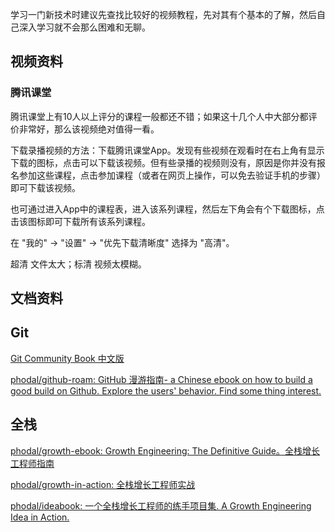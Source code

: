 

学习一门新技术时建议先查找比较好的视频教程，先对其有个基本的了解，然后自己深入学习就不会那么困难和无聊。

## 视频资料

### 腾讯课堂
腾讯课堂上有10人以上评分的课程一般都还不错；如果这十几个人中大部分都评价非常好，那么该视频绝对值得一看。

下载录播视频的方法：下载腾讯课堂App。发现有些视频在观看时在右上角有显示下载的图标，点击可以下载该视频。但有些录播的视频则没有，原因是你并没有报名参加这些课程，点击参加课程（或者在网页上操作，可以免去验证手机的步骤）即可下载该视频。

也可通过进入App中的课程表，进入该系列课程，然后左下角会有个下载图标，点击该图标即可下载所有该系列课程。

在 "我的" -> "设置" -> "优先下载清晰度" 选择为 "高清"。

超清 文件太大；标清  视频太模糊。

## 文档资料





## Git 

[Git Community Book 中文版](http://gitbook.liuhui998.com/ "Git Community Book 中文版")

[phodal/github-roam: GitHub 漫游指南- a Chinese ebook on how to build a good build on Github. Explore the users' behavior. Find some thing interest.](https://github.com/phodal/github-roam "phodal/github-roam: GitHub 漫游指南- a Chinese ebook on how to build a good build on Github. Explore the users' behavior. Find some thing interest.")





## 全栈

[phodal/growth-ebook: Growth Engineering: The Definitive Guide。全栈增长工程师指南](https://github.com/phodal/growth-ebook "phodal/growth-ebook: Growth Engineering: The Definitive Guide。全栈增长工程师指南")

[phodal/growth-in-action: 全栈增长工程师实战](https://github.com/phodal/growth-in-action "phodal/growth-in-action: 全栈增长工程师实战")

[phodal/ideabook: 一个全栈增长工程师的练手项目集. A Growth Engineering Idea in Action.](https://github.com/phodal/ideabook "phodal/ideabook: 一个全栈增长工程师的练手项目集. A Growth Engineering Idea in Action.")





